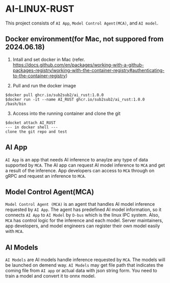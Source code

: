# AI-LINUX-RUST
This project consists of `AI App`, `Model Control Agent(MCA)`, and `AI model`.

## Docker environment(for Mac, not suppored from 2024.06.18)
1. Intall and set docker in Mac (refer. https://docs.github.com/en/packages/working-with-a-github-packages-registry/working-with-the-container-registry#authenticating-to-the-container-registry)

2. Pull and run the docker image
```
$docker pull ghcr.io/sub2sub2/ai_rust:1.0.0
$docker run -it --name AI_RUST ghcr.io/sub2sub2/ai_rust:1.0.0 /bash/bin
```
3. Access into the running container and clone the git
```
$docket attach AI_RUST
--- in docker shell ---
clone the git repo and test
```

## AI App
`AI App` is an app that needs AI inference to anaylze any type of data supported by `MCA`. The AI app can request AI model inference to `MCA` and get a result of the inference. App developers can access to `MCA` through on gRPC and request an inference to `MCA`.

## Model Control Agent(MCA)
`Model Control Agent (MCA)` is an agent that handles AI model inference requested by `AI App`. The agent has predefined AI model information, so it connects `AI App` to `AI Model` by `D-bus` which is the linux IPC system. Also, `MCA` has control logic for the inference and each model. Server maintainers, app developers, and model engineers can register their own model easily with `MCA`.

## AI Models
`AI Models` are AI models handle inference requested by `MCA`. The models will be launched on demend way. `AI Models` may get file path that indicates the coming file from `AI app` or actual data with json string form. You need to train a model and convert it to onnx model.
